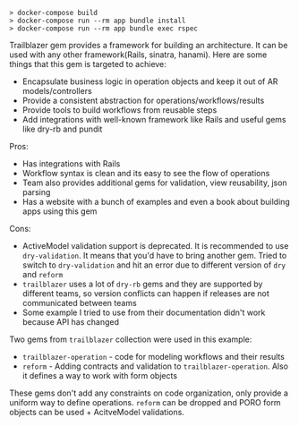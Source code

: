 ```
> docker-compose build
> docker-compose run --rm app bundle install
> docker-compose run --rm app bundle exec rspec
```

Trailblazer gem provides a framework for building an architecture. It can be used with any other framework(Rails, sinatra, hanami). Here are some things that this gem is targeted to achieve:

- Encapsulate business logic in operation objects and keep it out of AR models/controllers
- Provide a consistent abstraction for operations/workflows/results
- Provide tools to build workflows from reusable steps
- Add integrations with well-known framework like Rails and useful gems like dry-rb and pundit

Pros:

- Has integrations with Rails
- Workflow syntax is clean and its easy to see the flow of operations
- Team also provides additional gems for validation, view reusability, json parsing
- Has a website with a bunch of examples and even a book about building apps using this gem

Cons:

- ActiveModel validation support is deprecated. It is recommended to use `dry-validation`. It means that you'd have to bring another gem. Tried to switch to `dry-validation` and hit an error due to different version of `dry` and `reform`
- `trailblazer` uses a lot of `dry-rb` gems and they are supported by different teams, so version conflicts can happen if releases are not communicated between teams
- Some example I tried to use from their documentation didn't work because API has changed


Two gems from `trailblazer` collection were used in this example:

- `trailblazer-operation` - code for modeling workflows and their results
- `reform` - Adding contracts and validation to `trailblazer-operation`. Also it defines a way to work with form objects

These gems don't add any constraints on code organization, only provide a uniform way to define operations. `reform` can be dropped and PORO form objects can be used + AcitveModel validations. 
